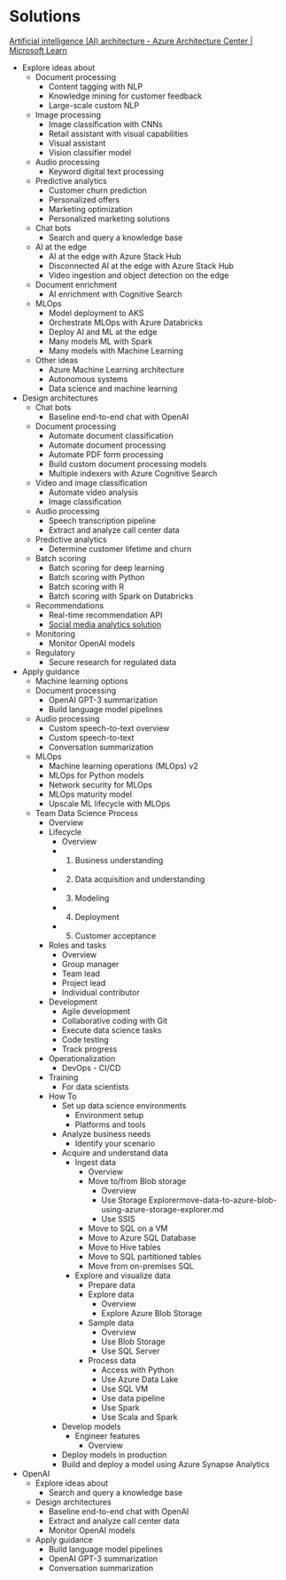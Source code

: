 # Solutions

[Artificial intelligence (AI) architecture - Azure Architecture Center | Microsoft Learn](https://learn.microsoft.com/en-us/azure/architecture/ai-ml/)

- Explore ideas about
    - Document processing
        - Content tagging with NLP
        - Knowledge mining for customer feedback
        - Large-scale custom NLP
    - Image processing
        - Image classification with CNNs
        - Retail assistant with visual capabilities
        - Visual assistant
        - Vision classifier model
    - Audio processing
        - Keyword digital text processing
    - Predictive analytics
        - Customer churn prediction
        - Personalized offers
        - Marketing optimization
        - Personalized marketing solutions
    - Chat bots
        - Search and query a knowledge base
    - AI at the edge
        - AI at the edge with Azure Stack Hub
        - Disconnected AI at the edge with Azure Stack Hub
        - Video ingestion and object detection on the edge
    - Document enrichment
        - AI enrichment with Cognitive Search
    - MLOps
        - Model deployment to AKS
        - Orchestrate MLOps with Azure Databricks
        - Deploy AI and ML at the edge
        - Many models ML with Spark
        - Many models with Machine Learning
    - Other ideas
        - Azure Machine Learning architecture
        - Autonomous systems
        - Data science and machine learning
- Design architectures
    - Chat bots
        - Baseline end-to-end chat with OpenAI
    - Document processing
        - Automate document classification
        - Automate document processing
        - Automate PDF form processing
        - Build custom document processing models
        - Multiple indexers with Azure Cognitive Search
    - Video and image classification
        - Automate video analysis
        - Image classification
    - Audio processing
        - Speech transcription pipeline
        - Extract and analyze call center data
    - Predictive analytics
        - Determine customer lifetime and churn
    - Batch scoring
        - Batch scoring for deep learning
        - Batch scoring with Python
        - Batch scoring with R
        - Batch scoring with Spark on Databricks
    - Recommendations
        - Real-time recommendation API
        - [Social media analytics solution](ai/social-media-analytics-solution.md)
    - Monitoring
        - Monitor OpenAI models
    - Regulatory
        - Secure research for regulated data
- Apply guidance
    - Machine learning options
    - Document processing
        - OpenAI GPT-3 summarization
        - Build language model pipelines
    - Audio processing
        - Custom speech-to-text overview
        - Custom speech-to-text
        - Conversation summarization
    - MLOps
        - Machine learning operations (MLOps) v2
        - MLOps for Python models
        - Network security for MLOps
        - MLOps maturity model
        - Upscale ML lifecycle with MLOps
    - Team Data Science Process
        - Overview
        - Lifecycle
            - Overview
            - 1. Business understanding
            - 2. Data acquisition and understanding
            - 3. Modeling
            - 4. Deployment
            - 5. Customer acceptance
        - Roles and tasks
            - Overview
            - Group manager
            - Team lead
            - Project lead
            - Individual contributor
        - Development
            - Agile development
            - Collaborative coding with Git
            - Execute data science tasks
            - Code testing
            - Track progress
        - Operationalization
            - DevOps - CI/CD
        - Training
            - For data scientists
        - How To
            - Set up data science environments
                - Environment setup
                - Platforms and tools
            - Analyze business needs
                - Identify your scenario
            - Acquire and understand data
                - Ingest data
                    - Overview
                    - Move to/from Blob storage
                        - Overview
                        - Use Storage Explorermove-data-to-azure-blob-using-azure-storage-explorer.md
                        - Use SSIS
                    - Move to SQL on a VM
                    - Move to Azure SQL Database
                    - Move to Hive tables
                    - Move to SQL partitioned tables
                    - Move from on-premises SQL
                - Explore and visualize data
                    - Prepare data
                    - Explore data
                        - Overview
                        - Explore Azure Blob Storage
                    - Sample data
                        - Overview
                        - Use Blob Storage
                        - Use SQL Server
                    - Process data
                        - Access with Python
                        - Use Azure Data Lake
                        - Use SQL VM
                        - Use data pipeline
                        - Use Spark
                        - Use Scala and Spark
            - Develop models
                - Engineer features
                    - Overview
            - Deploy models in production
            - Build and deploy a model using Azure Synapse Analytics
- OpenAI
    - Explore ideas about
        - Search and query a knowledge base
    - Design architectures
        - Baseline end-to-end chat with OpenAI
        - Extract and analyze call center data
        - Monitor OpenAI models
    - Apply guidance
        - Build language model pipelines
        - OpenAI GPT-3 summarization
        - Conversation summarization

